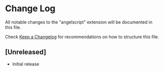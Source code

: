 # Change Log
All notable changes to the "angelscript" extension will be documented in this file.

Check [Keep a Changelog](http://keepachangelog.com/) for recommendations on how to structure this file.

## [Unreleased]
- Initial release